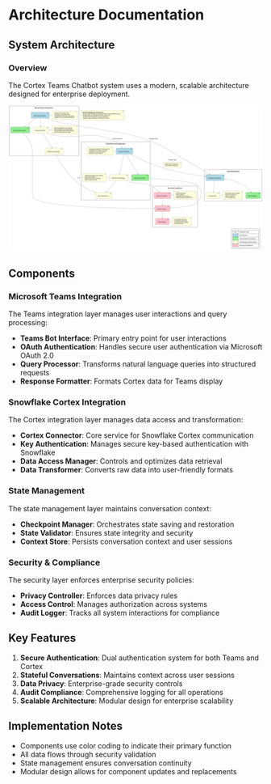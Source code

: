 # Architecture Documentation

## System Architecture

### Overview
The Cortex Teams Chatbot system uses a modern, scalable architecture designed for enterprise deployment.

![Cortex Teams Architecture](../assets/diagrams/generated/cortex_teams_architecture.svg)

## Components

### Microsoft Teams Integration
The Teams integration layer manages user interactions and query processing:
- **Teams Bot Interface**: Primary entry point for user interactions
- **OAuth Authentication**: Handles secure user authentication via Microsoft OAuth 2.0
- **Query Processor**: Transforms natural language queries into structured requests
- **Response Formatter**: Formats Cortex data for Teams display

### Snowflake Cortex Integration
The Cortex integration layer manages data access and transformation:
- **Cortex Connector**: Core service for Snowflake Cortex communication
- **Key Authentication**: Manages secure key-based authentication with Snowflake
- **Data Access Manager**: Controls and optimizes data retrieval
- **Data Transformer**: Converts raw data into user-friendly formats

### State Management
The state management layer maintains conversation context:
- **Checkpoint Manager**: Orchestrates state saving and restoration
- **State Validator**: Ensures state integrity and security
- **Context Store**: Persists conversation context and user sessions

### Security & Compliance
The security layer enforces enterprise security policies:
- **Privacy Controller**: Enforces data privacy rules
- **Access Control**: Manages authorization across systems
- **Audit Logger**: Tracks all system interactions for compliance

## Key Features
1. **Secure Authentication**: Dual authentication system for both Teams and Cortex
2. **Stateful Conversations**: Maintains context across user sessions
3. **Data Privacy**: Enterprise-grade security controls
4. **Audit Compliance**: Comprehensive logging for all operations
5. **Scalable Architecture**: Modular design for enterprise scalability

## Implementation Notes
- Components use color coding to indicate their primary function
- All data flows through security validation
- State management ensures conversation continuity
- Modular design allows for component updates and replacements
